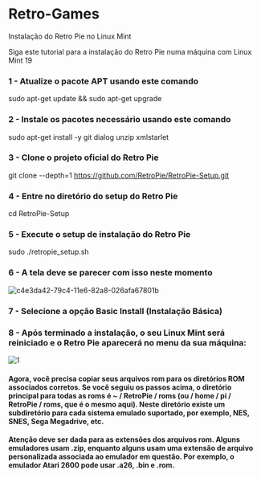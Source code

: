 # Retro-Games
Instalação do Retro Pie no Linux Mint

Siga este tutorial para a instalação do Retro Pie numa máquina com Linux Mint 19

### 1 - Atualize o pacote APT usando este comando
sudo apt-get update && sudo apt-get upgrade

### 2 - Instale os pacotes necessário usando este comando
sudo apt-get install -y git dialog unzip xmlstarlet

### 3 - Clone o projeto oficial do Retro Pie
git clone --depth=1 https://github.com/RetroPie/RetroPie-Setup.git

### 4 - Entre no diretório do setup do Retro Pie
cd RetroPie-Setup

### 5 - Execute o setup de instalação do Retro Pie
sudo ./retropie_setup.sh

### 6 - A tela deve se parecer com isso neste momento 
![c4e3da42-79c4-11e6-82a8-026afa67801b](https://user-images.githubusercontent.com/43183325/45712319-66c25100-bb62-11e8-8012-3e02ee8dda8d.png)

### 7 - Selecione a opção Basic Install (Instalação Básica)

### 8 - Após terminado a instalação, o seu Linux Mint será reiniciado e o Retro Pie aparecerá no menu da sua máquina:
![1](https://user-images.githubusercontent.com/43183325/45713616-ee5d8f00-bb65-11e8-9e9f-a26d898204da.png)

#### Agora, você precisa copiar seus arquivos rom para os diretórios ROM associados corretos. Se você seguiu os passos acima, o diretório principal para todas as roms é ~ / RetroPie / roms (ou / home / pi / RetroPie / roms, que é o mesmo aqui). Neste diretório existe um subdiretório para cada sistema emulado suportado, por exemplo, NES, SNES, Sega Megadrive, etc.


#### Atenção deve ser dada para as extensões dos arquivos rom. Alguns emuladores usam .zip, enquanto alguns usam uma extensão de arquivo personalizada associada ao emulador em questão. Por exemplo, o emulador Atari 2600 pode usar .a26, .bin e .rom.
